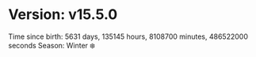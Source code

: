 # Version: v15.5.0
Time since birth: 5631 days, 135145 hours, 8108700 minutes, 486522000 seconds
Season: Winter ❄️
